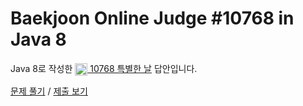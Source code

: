 # Baekjoon Online Judge #10768 in Java 8
Java 8로 작성한 [<img src="https://static.solved.ac/tier_small/2.svg" height="20" align="center">
10768 특별한 날](https://www.acmicpc.net/problem/10768) 답안입니다.

[문제 풀기](https://www.acmicpc.net/problem/10768) /
[제출 보기](https://www.acmicpc.net/source/88387286)
